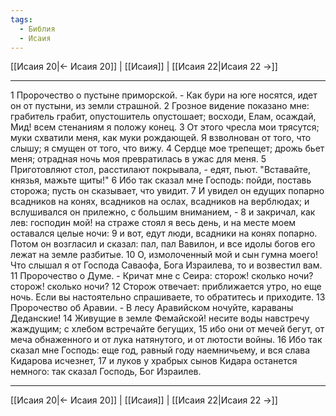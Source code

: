 ```yaml
---
tags:
  - Библия
  - Исаия
---
```

[[Исаия 20|← Исаия 20]] | [[Исаия]] | [[Исаия 22|Исаия 22 →]]

---
1 Пророчество о пустыне приморской. - Как бури на юге носятся, идет он от пустыни, из земли страшной.
2 Грозное видение показано мне: грабитель грабит, опустошитель опустошает; восходи, Елам, осаждай, Мид! всем стенаниям я положу конец.
3 От этого чресла мои трясутся; муки схватили меня, как муки рождающей. Я взволнован от того, что слышу; я смущен от того, что вижу.
4 Сердце мое трепещет; дрожь бьет меня; отрадная ночь моя превратилась в ужас для меня.
5 Приготовляют стол, расстилают покрывала, - едят, пьют. "Вставайте, князья, мажьте щиты!"
6 Ибо так сказал мне Господь: пойди, поставь сторожа; пусть он сказывает, что увидит.
7 И увидел он едущих попарно всадников на конях, всадников на ослах, всадников на верблюдах; и вслушивался он прилежно, с большим вниманием, -
8 и закричал, как лев: господин мой! на страже стоял я весь день, и на месте моем оставался целые ночи:
9 и вот, едут люди, всадники на конях попарно. Потом он возгласил и сказал: пал, пал Вавилон, и все идолы богов его лежат на земле разбитые.
10 О, измолоченный мой и сын гумна моего! Что слышал я от Господа Саваофа, Бога Израилева, то и возвестил вам.
11 Пророчество о Думе. - Кричат мне с Сеира: сторож! сколько ночи? сторож! сколько ночи?
12 Сторож отвечает: приближается утро, но еще ночь. Если вы настоятельно спрашиваете, то обратитесь и приходите.
13 Пророчество об Аравии. - В лесу Аравийском ночуйте, караваны Деданские!
14 Живущие в земле Фемайской! несите воды навстречу жаждущим; с хлебом встречайте бегущих,
15 ибо они от мечей бегут, от меча обнаженного и от лука натянутого, и от лютости войны.
16 Ибо так сказал мне Господь: еще год, равный году наемничьему, и вся слава Кидарова исчезнет,
17 и луков у храбрых сынов Кидара останется немного: так сказал Господь, Бог Израилев.

---
[[Исаия 20|← Исаия 20]] | [[Исаия]] | [[Исаия 22|Исаия 22 →]]